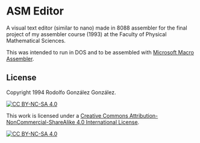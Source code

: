 # ASM Editor

A visual text editor (similar to nano) made in 8088 assembler for the final project of my assembler course (1993) at the Faculty of Physical Mathematical Sciences.

This was intended to run in DOS and to be assembled with [Microsoft Macro Assembler](https://docs.microsoft.com/en-us/cpp/assembler/masm/microsoft-macro-assembler-reference).

## License

Copyright 1994 Rodolfo González González.

[![CC BY-NC-SA 4.0][cc-by-nc-sa-shield]][cc-by-nc-sa]

This work is licensed under a
[Creative Commons Attribution-NonCommercial-ShareAlike 4.0 International License][cc-by-nc-sa].

[![CC BY-NC-SA 4.0][cc-by-nc-sa-image]][cc-by-nc-sa]

[cc-by-nc-sa]: http://creativecommons.org/licenses/by-nc-sa/4.0/
[cc-by-nc-sa-image]: https://licensebuttons.net/l/by-nc-sa/4.0/88x31.png
[cc-by-nc-sa-shield]: https://img.shields.io/badge/License-CC%20BY--NC--SA%204.0-lightgrey.svg